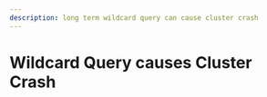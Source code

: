 ```yaml
---
description: long term wildcard query can cause cluster crash
---
```


# Wildcard Query causes Cluster Crash

